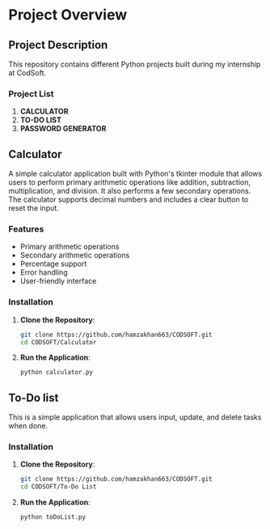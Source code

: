 # Project Overview

## Project Description

This repository contains different Python projects built during my internship at CodSoft.  

### Project List

1. **CALCULATOR**
2. **TO-DO LIST**
3. **PASSWORD GENERATOR**

## Calculator

A simple calculator application built with Python's tkinter module that allows users to perform primary arithmetic operations like addition, subtraction, multiplication, and division. It also performs a few secondary operations. The calculator supports decimal numbers and includes a clear button to reset the input.

### Features

- Primary arithmetic operations
- Secondary arithmetic operations
- Percentage support
- Error handling
- User-friendly interface

### Installation

1. **Clone the Repository**:
    ```sh
    git clone https://github.com/hamzakhan663/CODSOFT.git
    cd CODSOFT/Calculator
    ```

2. **Run the Application**:
    ```sh
    python calculator.py
    ```

## To-Do list

This is a simple application that allows users input, update, and delete tasks when done.

### Installation

1. **Clone the Repository**:
    ```sh
    git clone https://github.com/hamzakhan663/CODSOFT.git
    cd CODSOFT/To-Do List
    ```

2. **Run the Application**:
    ```sh
    python toDoList.py
    ```

